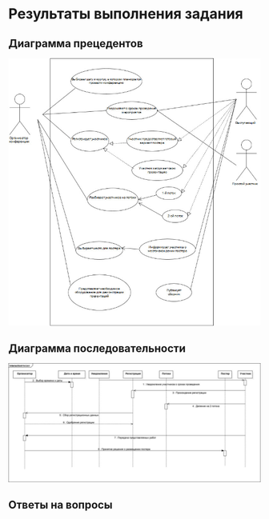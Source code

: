 # Результаты выполнения задания

## Диаграмма прецедентов

![UseCase-Herzen.jpg](img/UseCase-Herzen.jpg)

## Диаграмма последовательности

![Herzen.jpg](img/herzen_.1.jpg)

## Ответы на вопросы
